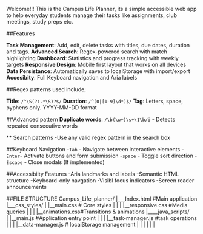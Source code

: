Welcome!!!
This is the Campus Life Planner, its a simple accessible web app to help everyday students manage  their tasks like assignments, club meetings, study preps etc. 

##Features

**Task Management**: Add, edit, delete tasks with titles, due dates, duration and tags.
**Advanced Search**: Regex-powered search with match highlighting
**Dashboard**: Statistics and progress tracking with weekly targets
**Responsive Design**: Mobile first layout that works on all devices
**Data Persistance**: Automatically saves to localStorage with import/export
**Accesibity**: Full Keyboard navigation and Aria labels

##Regex patterns used include;

**Title**: `/^\S(?:.*\S)?$/`
**Duration**: `/^(0|[1-9]\d*)$/`
**Tag**: Letters, space, pyphens only.
YYYY-MM-DD format

##Advanced pattern 
**Duplicate words**: `/\b(\w+)\s+\1\b/i` - Detects repeated consecutive words

** Search patterns
-Use any valid regex pattern in the search box

##Keyboard Navigation
-`Tab` - Navigate between interactive elements
-`Enter`- Activate buttons and form submission
-`space` - Toggle sort direction
-`Escape` - Close modals (If implemented)

##Accessibilty Features
-Aria landmarks and labels
-Semantic HTML structure
-Keyboard-only navgation
-Visibl focus indicators
-Screen reader announcements

##FILE STRUCTURE
Campus_Life_planner/
|___Index.html #Main application
|___css_styles/
| |__main.css # Core styles
| |
| |__responsive.css #Media queries
| |
| |__animations.css#Transitions & animations
|____java_scripts/  
| |__main.js #Application entry point
| |
| |__task-manager.js #task operations
| |
| |__data-manager.js # localStorage management
|
|
|
|
|
|
